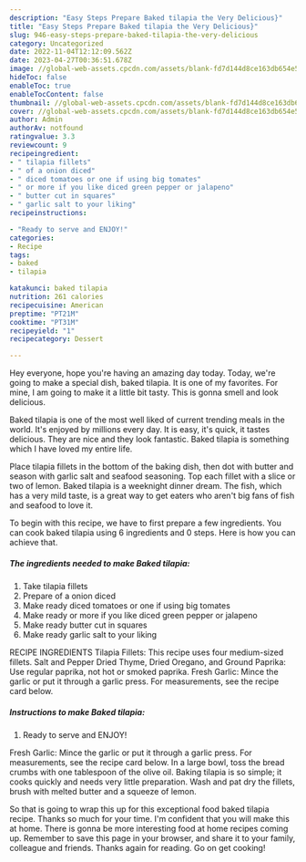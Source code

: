 ```yaml
---
description: "Easy Steps Prepare Baked tilapia the Very Delicious}"
title: "Easy Steps Prepare Baked tilapia the Very Delicious}"
slug: 946-easy-steps-prepare-baked-tilapia-the-very-delicious
category: Uncategorized
date: 2022-11-04T12:12:09.562Z
date: 2023-04-27T00:36:51.678Z
image: //global-web-assets.cpcdn.com/assets/blank-fd7d144d8ce163db654e5a02c40b08a2775adb7897d16e4062681dc7e1b2800f.png
hideToc: false
enableToc: true
enableTocContent: false
thumbnail: //global-web-assets.cpcdn.com/assets/blank-fd7d144d8ce163db654e5a02c40b08a2775adb7897d16e4062681dc7e1b2800f.png
cover: //global-web-assets.cpcdn.com/assets/blank-fd7d144d8ce163db654e5a02c40b08a2775adb7897d16e4062681dc7e1b2800f.png
author: Admin
authorAv: notfound
ratingvalue: 3.3
reviewcount: 9
recipeingredient:
- " tilapia fillets"
- " of a onion diced"
- " diced tomatoes or one if using big tomates"
- " or more if you like diced green pepper or jalapeno"
- " butter cut in squares"
- " garlic salt to your liking"
recipeinstructions:

- "Ready to serve and ENJOY!"
categories:
- Recipe
tags:
- baked
- tilapia

katakunci: baked tilapia 
nutrition: 261 calories
recipecuisine: American
preptime: "PT21M"
cooktime: "PT31M"
recipeyield: "1"
recipecategory: Dessert

---
```



Hey everyone, hope you're having an amazing day today. Today, we're going to make a special dish, baked tilapia. It is one of my favorites. For mine, I am going to make it a little bit tasty. This is gonna smell and look delicious.

Baked tilapia is one of the most well liked of current trending meals in the world. It's enjoyed by millions every day. It is easy, it's quick, it tastes delicious. They are nice and they look fantastic. Baked tilapia is something which I have loved my entire life.

Place tilapia fillets in the bottom of the baking dish, then dot with butter and season with garlic salt and seafood seasoning. Top each fillet with a slice or two of lemon. Baked tilapia is a weeknight dinner dream. The fish, which has a very mild taste, is a great way to get eaters who aren&#39;t big fans of fish and seafood to love it.


To begin with this recipe, we have to first prepare a few ingredients. You can cook baked tilapia using 6 ingredients and 0 steps. Here is how you can achieve that.

<!--inarticleads1-->

##### The ingredients needed to make Baked tilapia:

1. Take  tilapia fillets
1. Prepare  of a onion diced
1. Make ready  diced tomatoes or one if using big tomates
1. Make ready  or more if you like diced green pepper or jalapeno
1. Make ready  butter cut in squares
1. Make ready  garlic salt to your liking


RECIPE INGREDIENTS Tilapia Fillets: This recipe uses four medium-sized fillets. Salt and Pepper Dried Thyme, Dried Oregano, and Ground Paprika: Use regular paprika, not hot or smoked paprika. Fresh Garlic: Mince the garlic or put it through a garlic press. For measurements, see the recipe card below. 

<!--inarticleads2-->

##### Instructions to make Baked tilapia:


1. Ready to serve and ENJOY!

Fresh Garlic: Mince the garlic or put it through a garlic press. For measurements, see the recipe card below. In a large bowl, toss the bread crumbs with one tablespoon of the olive oil. Baking tilapia is so simple; it cooks quickly and needs very little preparation. Wash and pat dry the fillets, brush with melted butter and a squeeze of lemon. 

So that is going to wrap this up for this exceptional food baked tilapia recipe. Thanks so much for your time. I'm confident that you will make this at home. There is gonna be more interesting food at home recipes coming up. Remember to save this page in your browser, and share it to your family, colleague and friends. Thanks again for reading. Go on get cooking!
